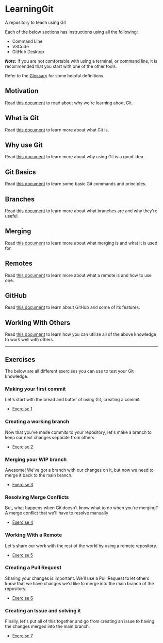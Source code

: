 # LearningGit

A repository to teach using Git

Each of the below sections has instructions using all the following:

- Command Line
- VSCode
- GitHub Desktop

***Note:*** If you are not comfortable with using a terminal, or command line,
it is recommended that you start with one of the other tools.

Refer to the [Glossary](Glossary.md) for some helpful definitions.

## Motivation

Read [this document](0-Movivation.md) to read about why we're learning about Git.

## What is Git

Read [this document](1-WhatIsGit.md) to learn more about what Git is.

## Why use Git

Read [this document](2-WhyUseGit.md) to learn more about why using Git is a good idea.

## Git Basics

Read [this document](3-GitBasics.md) to learn some basic Git commands and principles.

## Branches

Read [this document](4-Branches.md) to learn more about what branches are and why they're useful.

## Merging

Read [this document](5-Merging.md) to learn more about what merging is and what it is used for.

## Remotes

Read [this document](6-Remotes.md) to learn more about what a remote is and how to use one.

## GitHub

Read [this document](7-GitHub.md) to learn about GitHub and some of its features.

## Working With Others

Read [this document](8-WorkingWithOthers.md) to learn how you can utilize all of the above knowledge to work well with others.

-----------

## Exercises

The below are all different exercises you can use to test your Git knowledge.

### Making your first commit

Let's start with the bread and butter of using Git, creating a commit.

- [Exercise 1](Exercises/E1-FirstCommit.md)

### Creating a working branch

Now that you've made commits to your repository, let's make a branch to keep our
next changes separate from others.

- [Exercise 2](Exercises/E2-CreatingABranch.md)

### Merging your WIP branch

Awesome! We've got a branch with our changes on it, but now we need to merge it
back to the main branch.

- [Exercise 3](Exercises/E3-Merging.md)

### Resolving Merge Conflicts

But, what happens when Git doesn't know what to do when you're merging? A merge
conflict that we'll have to resolve manually

- [Exercise 4](Exercises/E4-MergeConflicts.md)

### Working With a Remote

Let's share our work with the rest of the world by using a remote repository.

- [Exercise 5](Exercises/E5-WorkingWithRemotes.md)

### Creating a Pull Request

Sharing your changes is important. We'll use a Pull Request to let others know that
we have changes we'd like to merge into the main branch of the repository.

- [Exercise 6](Exercises/E6-PullRequests.md)

### Creating an Issue and solving it

Finally, let's put all of this together and go from creating an issue to having
the changes merged into the main branch.

- [Exercise 7](Exercises/E7-ResolvingAnIssue.md)

